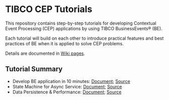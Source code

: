 # TIBCO CEP Tutorials

This repository contains step-by-step tutorials for developing Contextual Event Processing (CEP) applications by using TIBCO BusinessEvents® (BE).

Each tutorial will build on each other to introduce practical features and best practices of BE when it is applied to solve CEP problems.

Details are documented in [Wiki pages](https://github.com/learn-tibco-cep/tutorials/wiki).

## Tutorial Summary

* Develop BE application in 10 minutes: [Document](https://github.com/learn-tibco-cep/tutorials/wiki/Get-Started); [Source](https://github.com/learn-tibco-cep/Demo)
* State Machine for Async Service: [Document](https://github.com/learn-tibco-cep/tutorials/wiki/State-Machine-for-Async-Service); [Source](https://github.com/learn-tibco-cep/AsyncService)
* Data Persistence & Performance: [Document](https://github.com/learn-tibco-cep/tutorials/wiki/Data-Persistence); [Source](https://github.com/learn-tibco-cep/Books)
